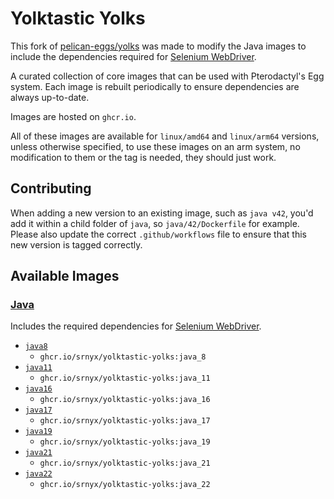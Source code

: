 # Yolktastic Yolks

This fork of [pelican-eggs/yolks](https://github.com/pelican-eggs/yolks) was made to modify the Java
images to include the dependencies required for [Selenium WebDriver](https://www.selenium.dev/documentation/webdriver).

A curated collection of core images that can be used with Pterodactyl's Egg system. Each image is rebuilt
periodically to ensure dependencies are always up-to-date.

Images are hosted on `ghcr.io`.

All of these images are available for `linux/amd64` and `linux/arm64` versions, unless otherwise specified, to use
these images on an arm system, no modification to them or the tag is needed, they should just work.

## Contributing

When adding a new version to an existing image, such as `java v42`, you'd add it within a child folder of `java`, so
`java/42/Dockerfile` for example. Please also update the correct `.github/workflows` file to ensure that this new version
is tagged correctly.

## Available Images

### [Java](/java)

Includes the required dependencies for [Selenium WebDriver](https://www.selenium.dev/documentation/webdriver).

* [`java8`](/java/8)
  * `ghcr.io/srnyx/yolktastic-yolks:java_8`
* [`java11`](/java/11)
  * `ghcr.io/srnyx/yolktastic-yolks:java_11`
* [`java16`](/java/16)
  * `ghcr.io/srnyx/yolktastic-yolks:java_16`
* [`java17`](/java/17)
  * `ghcr.io/srnyx/yolktastic-yolks:java_17`
* [`java19`](/java/19)
  * `ghcr.io/srnyx/yolktastic-yolks:java_19`
* [`java21`](/java/21)
  * `ghcr.io/srnyx/yolktastic-yolks:java_21`
* [`java22`](/java/22)
  * `ghcr.io/srnyx/yolktastic-yolks:java_22`
